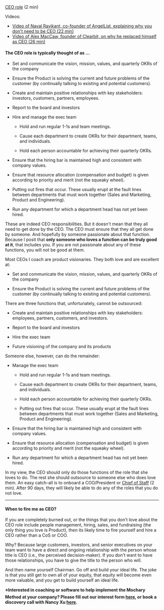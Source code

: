 [CEO role](https://docs.google.com/document/d/1yJhwYFf6Af0h8_xMDuKeW8d6ZomthidraqpXHI9RKRw/edit) (2 min)

Videos:

- [Video of Naval Ravikant, co-founder of AngelList, explaining why you don't need to be CEO (22 min)](https://www.youtube.com/watch?v=WJuQLzr6PJQ)
- [Video of Alex MacCaw, founder of Clearbit, on why he replaced himself as CEO (26 min)](https://youtu.be/VBpRRaM3X1A)

#### The CEO role is typically thought of as ...

- Set and communicate the vision, mission, values, and quarterly OKRs of the company

- Ensure the Product is solving the current and future problems of the customer (by continually talking to existing and potential customers).

- Create and maintain positive relationships with key stakeholders: investors, customers, partners, employees.

- Report to the board and investors

- Hire and manage the exec team

  - Hold and run regular 1-1s and team meetings.

  - Cause each department to create OKRs for their department, teams, and individuals.

  - Hold each person accountable for achieving their quarterly OKRs.

- Ensure that the hiring bar is maintained high and consistent with company values.

- Ensure that resource allocation (compensation and budget) is given according to priority and merit (not the squeaky wheel).

- Putting out fires that occur. These usually erupt at the fault lines between departments that must work together (Sales and Marketing, Product and Engineering).

- Run any department for which a department head has not yet been hired.

These are indeed CEO responsibilities. But it doesn't mean that they all need to get done by the CEO. The CEO must ensure that they all get done by someone. And hopefully by someone passionate about that function. Because I posit that **only someone who loves a function can be truly good at it**, that includes you. If you are not passionate about any of these functions, you will not be good at them.

Most CEOs I coach are product visionaries. They both love and are excellent at:

- Set and communicate the vision, mission, values, and quarterly OKRs of the company

- Ensure the Product is solving the current and future problems of the customer (by continually talking to existing and potential customers).

There are three functions that, unfortunately, cannot be outsourced:

- Create and maintain positive relationships with key stakeholders: employees, partners, customers, and investors.

- Report to the board and investors

- Hire the exec team

- Future visioning of the company and its products

Someone else, however, can do the remainder:

- Manage the exec team

  - Hold and run regular 1-1s and team meetings.

  - Cause each department to create OKRs for their department, teams, and individuals.

  - Hold each person accountable for achieving their quarterly OKRs.

  - Putting out fires that occur. These usually erupt at the fault lines between departments that must work together (Sales and Marketing, Product and Engineering).

- Ensure that the hiring bar is maintained high and consistent with company values.

- Ensure that resource allocation (compensation and budget) is given according to priority and merit (not the squeaky wheel).

- Run any department for which a department head has not yet been hired.

In my view, the CEO should only do those functions of the role that she loves to do. The rest she should outsource to someone else who does love them. An easy catch-all is to onboard a COO/President or [Chief of Staff](https://docs.google.com/document/d/1-tcubUwvktoV-Ou3bB6ynk2LLwNzdT3D_p_ILreyR_A/edit) (2 min). After 90 days, they will likely be able to do any of the roles that you do not love.

---

#### When to fire me as CEO?

If you are completely burned out, or the things that you don't love about the CEO role include people management, hiring, sales, and fundraising (the only thing you love is Product), then its likely time to fire yourself and hire a CEO rather than a CoS or COO.

Why? Because large customers, investors, and senior executives on your team want to have a direct and ongoing relationship with the person whose title is CEO (i.e., the perceived decision-maker). If you don't want to have those relationships, you have to give the title to the person who will.

And then name yourself Chairman. Go off and build your ideal life. The joke is that you still get to own all of your equity, that equity will become even more valuable, and you get to build yourself an ideal life.

**⭐Interested in coaching or software to help implement the Mochary Method at your company? Please fill out our interest form [here](https://mocharymethod.typeform.com/interest), or book a discovery call with Nancy Xu [here](https://calendly.com/nancy-mm/30).**
